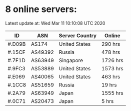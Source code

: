 # 8 online servers:

Latest update at: Wed Mar 11 10:10:08 UTC 2020

| ID | ASN | Server Country | Online |
| -- | --- | -------------- | ------ |
| #.D09B | AS174 | United States | 290 hrs |
| #.15CF | AS49392 | Russia | 478 hrs |
| #.7F1D | AS63949 | Singapore | 1726 hrs |
| #.9FC3 | AS53889 | United States | 1573 hrs |
| #.E069 | AS40065 | United States | 463 hrs |
| #.1CC8 | AS51659 | Russia | 19 hrs |
| #.2A79 | AS63949 | Japan | 1555 hrs |
| #.0C71 | AS20473 | Japan | 5 hrs |

